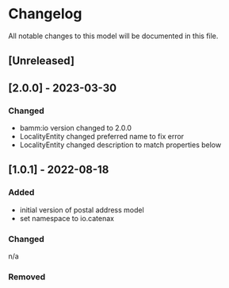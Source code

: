 # Changelog
All notable changes to this model will be documented in this file.

## [Unreleased]

## [2.0.0] - 2023-03-30
### Changed
- bamm:io version changed to 2.0.0
- LocalityEntity changed preferred name to fix error
- LocalityEntity changed description to match properties below


## [1.0.1] - 2022-08-18
### Added
- initial version of postal address model
- set namespace to io.catenax

### Changed
n/a

### Removed

